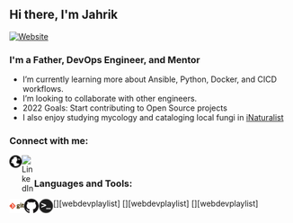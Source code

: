 ## Hi there, I'm Jahrik

[![Website](https://img.shields.io/website?label=homelab.business&style=for-the-badge&url=https%3A%2F%2Fhomelab.business)](https://homelab.business)

### I'm a Father, DevOps Engineer, and Mentor

- I’m currently learning more about Ansible, Python, Docker, and CICD workflows.
- I’m looking to collaborate with other engineers.
- 2022 Goals: Start contributing to Open Source projects
- I also enjoy studying mycology and cataloging local fungi in [iNaturalist](https://www.inaturalist.org/people/jahrik)

### Connect with me:

[<img align="left" alt="homelab.business" width="22px" src="https://raw.githubusercontent.com/iconic/open-iconic/master/svg/globe.svg" />][website]
[<img align="left" alt="LinkedIn" width="22px" src="https://cdn.jsdelivr.net/npm/simple-icons@v3/icons/linkedin.svg" />][linkedin]

<br />

### Languages and Tools:

[<img align="left" alt="Git" width="26px" src="https://raw.githubusercontent.com/github/explore/80688e429a7d4ef2fca1e82350fe8e3517d3494d/topics/git/git.png" />][webdevplaylist]
[<img align="left" alt="GitHub" width="26px" src="https://raw.githubusercontent.com/github/explore/78df643247d429f6cc873026c0622819ad797942/topics/github/github.png" />][webdevplaylist]
[<img align="left" alt="Terminal" width="26px" src="https://raw.githubusercontent.com/github/explore/80688e429a7d4ef2fca1e82350fe8e3517d3494d/topics/terminal/terminal.png" />][webdevplaylist]

<br />

[website]: https://homelab.business
[linkedin]: https://www.linkedin.com/in/wes-gill-b6509043
